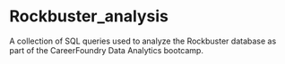 # Rockbuster_analysis
A collection of SQL queries used to analyze the Rockbuster database as part of the CareerFoundry Data Analytics bootcamp.
